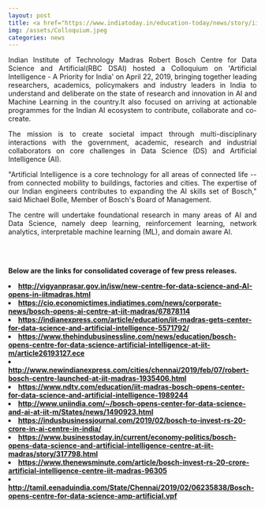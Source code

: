 ```yaml
---
layout: post
title: <a href="https://www.indiatoday.in/education-today/news/story/iit-madras-hosts-colloquium-on-artificial-intelligence-a-priority-for-india-1509223-2019-04-24">IIT Madras Hosts Colloquium on ‘Artificial Intelligence - A Priority for India’</a>
img: /assets/Colloquium.jpeg
categories: news
---
```

<p align="justify">Indian Institute of Technology Madras Robert Bosch Centre for Data Science and Artificial(RBC DSAI) hosted a Colloquium on 'Artificial Intelligence - A Priority for India' on April 22, 2019, bringing together leading researchers, academics, policymakers and industry leaders in India to understand and deliberate on the state of research and innovation in AI and Machine Learning in the country.It also focused on arriving at actionable programmes for the Indian AI ecosystem to contribute, collaborate and co-create. </p>

<p align="justify">The mission is to create societal impact through multi-disciplinary interactions with the government, academic, research and industrial collaborators on core challenges in Data Science (DS) and Artificial Intelligence (AI).</p>

<p align="justify">"Artificial Intelligence is a core technology for all areas of connected life -- from connected mobility to buildings, factories and cities. The expertise of our Indian engineers contributes to expanding the AI skills set of Bosch," said Michael Bolle, Member of Bosch's Board of Management.</p>

<p align="justify">The centre will undertake foundational research in many areas of AI and Data Science, namely deep learning, reinforcement learning, network analytics, interpretable machine learning (ML), and domain aware AI.</p>
<br><br>

<strong>Below are the links for consolidated coverage of few press releases.
<li> <a href="http://vigyanprasar.gov.in/isw/new-centre-for-data-science-and-AI-opens-in-iitmadras.html">http://vigyanprasar.gov.in/isw/new-centre-for-data-science-and-AI-opens-in-iitmadras.html</a> </li>
<li> <a href="https://cio.economictimes.indiatimes.com/news/corporate-news/bosch-opens-ai-centre-at-iit-madras/67878114">https://cio.economictimes.indiatimes.com/news/corporate-news/bosch-opens-ai-centre-at-iit-madras/67878114</a> </li><li> <a href="https://indianexpress.com/article/education/iit-madras-gets-center-for-data-science-and-artificial-intelligence-5571792/">https://indianexpress.com/article/education/iit-madras-gets-center-for-data-science-and-artificial-intelligence-5571792/</a> </li>
<li> <a href="https://www.thehindubusinessline.com/news/education/bosch-opens-centre-for-data-science-artificial-intelligence-at-iit-m/article26193127.ece">https://www.thehindubusinessline.com/news/education/bosch-opens-centre-for-data-science-artificial-intelligence-at-iit-m/article26193127.ece</a> </li>
<li> <a href="http://www.newindianexpress.com/cities/chennai/2019/feb/07/robert-bosch-centre-launched-at-iit-madras-1935406.html">http://www.newindianexpress.com/cities/chennai/2019/feb/07/robert-bosch-centre-launched-at-iit-madras-1935406.html</a> </li>
<li> <a href="https://www.ndtv.com/education/iit-madras-bosch-opens-center-for-data-science-and-artificial-intelligence-1989244">https://www.ndtv.com/education/iit-madras-bosch-opens-center-for-data-science-and-artificial-intelligence-1989244</a> </li>
<li> <a href="http://www.uniindia.com/~/bosch-opens-center-for-data-science-and-ai-at-iit-m/States/news/1490923.html">http://www.uniindia.com/~/bosch-opens-center-for-data-science-and-ai-at-iit-m/States/news/1490923.html</a> </li>
<li> <a href="https://indusbusinessjournal.com/2019/02/bosch-to-invest-rs-20-crore-in-ai-centre-in-india/">https://indusbusinessjournal.com/2019/02/bosch-to-invest-rs-20-crore-in-ai-centre-in-india/</a> </li>
<li> <a href="https://www.businesstoday.in/current/economy-politics/bosch-opens-data-science-and-artificial-intelligence-centre-at-iit-madras/story/317798.html">https://www.businesstoday.in/current/economy-politics/bosch-opens-data-science-and-artificial-intelligence-centre-at-iit-madras/story/317798.html</a> </li>
<li> <a href="https://www.thenewsminute.com/article/bosch-invest-rs-20-crore-artificial-intelligence-centre-iit-madras-96305">https://www.thenewsminute.com/article/bosch-invest-rs-20-crore-artificial-intelligence-centre-iit-madras-96305</a> </li>
<li> <a href="http://tamil.eenaduindia.com/State/Chennai/2019/02/06235838/Bosch-opens-centre-for-data-science-amp-artificial.vpf">http://tamil.eenaduindia.com/State/Chennai/2019/02/06235838/Bosch-opens-centre-for-data-science-amp-artificial.vpf</a> </li>

